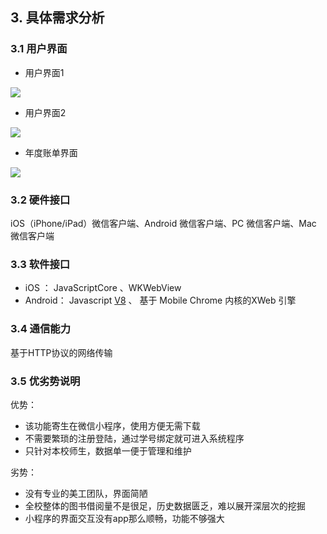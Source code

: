 ## 3. 具体需求分析

### 3.1 用户界面

- 用户界面1

![](C:\Users\28531\Desktop\桌面文件\软件工程实践课\需求文档\首页.png)

- 用户界面2

![](C:\Users\28531\Desktop\桌面文件\软件工程实践课\需求文档\我的.png)

- 年度账单界面

![](C:\Users\28531\Desktop\桌面文件\软件工程实践课\需求文档\账单1.png)

### 3.2 硬件接口

iOS（iPhone/iPad）微信客户端、Android 微信客户端、PC 微信客户端、Mac 微信客户端

### 3.3 软件接口

-  iOS ： JavaScriptCore 、WKWebView
- Android： Javascript [V8](https://developers.google.com/v8/) 、 基于 Mobile Chrome 内核的XWeb 引擎

### 3.4 通信能力

基于HTTP协议的网络传输

### 3.5 优劣势说明

优势：

- 该功能寄生在微信小程序，使用方便无需下载
- 不需要繁琐的注册登陆，通过学号绑定就可进入系统程序
- 只针对本校师生，数据单一便于管理和维护

劣势：

- 没有专业的美工团队，界面简陋
- 全校整体的图书借阅量不是很足，历史数据匮乏，难以展开深层次的挖掘
- 小程序的界面交互没有app那么顺畅，功能不够强大
